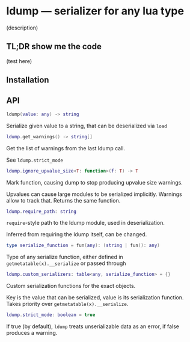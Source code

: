 # ldump — serializer for any lua type

(description)

## TL;DR show me the code

(test here)

## Installation

## API

```lua
ldump(value: any) -> string
```

Serialize given value to a string, that can be deserialized via `load`

```lua
ldump.get_warnings() -> string[]
```

Get the list of warnings from the last ldump call.

See `ldump.strict_mode`

[comment]: # (TODO link strict mode)

```lua
ldump.ignore_upvalue_size<T: function>(f: T) -> T
```

Mark function, causing dump to stop producing upvalue size warnings.

Upvalues can cause large modules to be serialized implicitly. Warnings allow to track that. Returns the same function.

```lua
ldump.require_path: string
```

`require`-style path to the ldump module, used in deserialization.

Inferred from requiring the ldump itself, can be changed.

```lua
type serialize_function = fun(any): (string | fun(): any)
```

Type of any serialize function, either defined in `getmetatable(x).__serialize` or passed through

```lua
ldump.custom_serializers: table<any, serialize_function> = {}
```

Custom serialization functions for the exact objects.

Key is the value that can be serialized, value is its serialization function. Takes priority over `getmetatable(x).__serialize`.

```lua
ldump.strict_mode: boolean = true
```

If true (by default), `ldump` treats unserializable data as an error, if false produces a warning.
